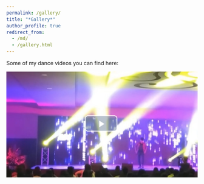```yaml
---
permalink: /gallery/
title: "*Gallery*"
author_profile: true
redirect_from: 
  - /md/
  - /gallery.html
---
```

Some of my dance videos you can find here: 

[![Watch the video](video1.png)](https://youtu.be/vt5fpE0bzSY)

